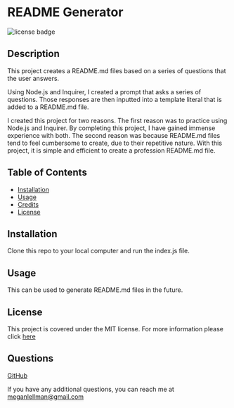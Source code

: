 # README Generator
![license badge](https://img.shields.io/static/v1?label=license&message=MIT&color=blue)
    
## Description
    
This project creates a README.md files based on a series of questions that the user answers. 

Using Node.js and Inquirer, I created a prompt that asks a series of questions. Those responses are then inputted into a template literal that is added to a README.md file.

I created this project for two reasons. The first reason was to practice using Node.js and Inquirer. By completing this project, I have gained immense experience with both. The second reason was because README.md files tend to feel cumbersome to create, due to their repetitive nature. With this project, it is simple and efficient to create a profession README.md file.

  ## Table of Contents

- [Installation](#installation)
- [Usage](#usage)
- [Credits](#credits)
- [License](#license)

## Installation
    
Clone this repo to your local computer and run the index.js file.
    
## Usage
  
This can be used to generate README.md files in the future. 
    

    

    



    
## License
  
  This project is covered under the MIT license. For more information please click [here](https://choosealicense.com/)









## Questions

[GitHub](github.com/megellman)

If you have any additional questions, you can reach me at meganlellman@gmail.com
